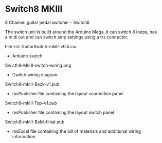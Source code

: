 # Switch8 MKIII
8 Channel guitar pedal switcher - Switch8

The switch unit is build around the Arduino Mega, it can switch 8 loops, has a midi out and can switch amp settings using a trs connector.

File list:
GuitarSwitch-mkIII-v0.5.ino
- Arduino sketch

Swicth8-MkIII-switch-wiring.png
- Dwitch wiring diagram

Switch8-mkIII-Back-v1.pub
- msPublisher file containing the layout connection panel

Switch8-mkIII-Top-v1.pub
- msPublisher file containing the layout switch panel

Switch8-mkIII-BoM-fiinal.pub
- msExcel file containing the bill of materials and additional wiring information
